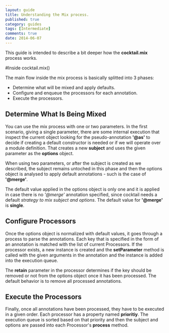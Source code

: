 ```yaml
---
layout: guide
title: Understanding the Mix process.
published: true
category: guides
tags: [Intermediate]
comments: true
date: 2014-06-07
---
```

 
This guide is intended to describe a bit deeper how the **cocktail.mix** process works.

#Inside cocktail.mix()

The main flow inside the mix process is basically splitted into 3 phases: 

- Determine what will be mixed and apply defaults.
- Configure and enqueue the processors for each annotation.
- Execute the processors.

## Determine What Is Being Mixed

You can use the mix process with one or two parameters. In the first scenario, giving a single parameter, there are some internal execution that inspect the current object looking for the pseudo-annotation **'@as'** to decide if creating a default constructor is needed or if we will operate over a module definition. That creates a new **subject** and uses the given parameter as the **options** object.

When using two parameters, or after the subject is created as we described, the subject remains untoched in this phase and then the options object is analysed to apply default annotations - such is the case of **'@merge'**.

The default value applied in the options object is only one and it is applied in case there is no _'@merge'_ annotation specified, since cocktail needs a default _strategy to mix subject and options_. The default value for **'@merge'** is **single**.

## Configure Processors

Once the options object is normalized with default values, it goes through a process to parse the annotations. Each key that is specified in the form of an annotation is matched with the list of current Processors. If the processor exists, a new instance is created and the **setParameter** method is called with the given arguments in the annotation and the instance is added into the execution queue.

The **retain** parameter in the processor determines if the key should be removed or not from the options object once it has been processed. The default behavior is to remove all processed annotations.

## Execute the Processors

Finally, once all annotations have been processed, they have to be executed in a given order. Each processor has a property named **prioritiy**. The execution queue is sorted based on that priority and then the subject and options are passed into each Processor's **process** method.

